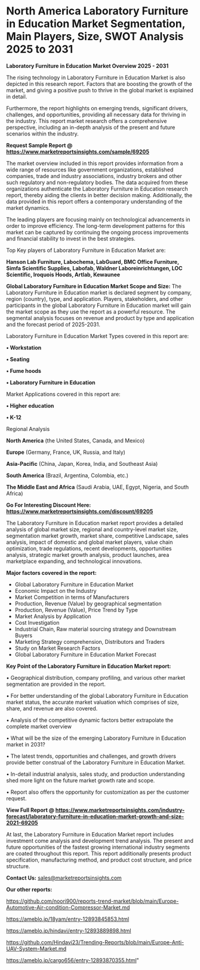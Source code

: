 # North America Laboratory Furniture in Education Market Segmentation, Main Players, Size, SWOT Analysis 2025 to 2031

<Strong> Laboratory Furniture in Education Market Overview 2025 - 2031</strong>

The rising technology in Laboratory Furniture in Education Market is also depicted in this research report. Factors that are boosting the growth of the market, and giving a positive push to thrive in the global market is explained in detail.

Furthermore, the report highlights on emerging trends, significant drivers, challenges, and opportunities, providing all necessary data for thriving in the industry. This report market research offers a comprehensive perspective, including an in-depth analysis of the present and future scenarios within the industry.

<strong>Request Sample Report @ <a href=https://www.marketreportsinsights.com/sample/69205>https://www.marketreportsinsights.com/sample/69205</a></strong>

The market overview included in this report provides information from a wide range of resources like government organizations, established companies, trade and industry associations, industry brokers and other such regulatory and non-regulatory bodies. The data acquired from these organizations authenticate the Laboratory Furniture in Education research report, thereby aiding the clients in better decision making. Additionally, the data provided in this report offers a contemporary understanding of the market dynamics.

The leading players are focusing mainly on technological advancements in order to improve efficiency. The long-term development patterns for this market can be captured by continuing the ongoing process improvements and financial stability to invest in the best strategies.

Top Key players of Laboratory Furniture in Education Market are:

<strong>Hanson Lab Furniture, Labochema, LabGuard, BMC Office Furniture, Simfa Scientific Supplies, Labofab, Waldner Laboreinrichtungen, LOC Scientific, Iroquois Hoods, Artlab, Kewaunee</strong>

<strong><b>Global Laboratory Furniture in Education Market Scope and Size:</b></strong>
The Laboratory Furniture in Education market is declared segment by company, region (country), type, and application. Players, stakeholders, and other participants in the global Laboratory Furniture in Education market will gain the market scope as they use the report as a powerful resource. The segmental analysis focuses on revenue and product by type and application and the forecast period of 2025-2031.

Laboratory Furniture in Education Market Types covered in this report are:

<strong>• Workstation

• Seating

• Fume hoods

• Laboratory Furniture in Education</strong>

Market Applications covered in this report are:

<strong>• Higher education

• K-12</strong> 

Regional Analysis

<strong>North America</strong> (the United States, Canada, and Mexico)

<strong>Europe</strong> (Germany, France, UK, Russia, and Italy)

<strong>Asia-Pacific</strong> (China, Japan, Korea, India, and Southeast Asia)

<strong>South America</strong> (Brazil, Argentina, Colombia, etc.)

<strong>The Middle East and Africa</strong> (Saudi Arabia, UAE, Egypt, Nigeria, and South Africa)

<strong>Go For Interesting Discount Here: <a href=https://www.marketreportsinsights.com/discount/69205>https://www.marketreportsinsights.com/discount/69205</a></strong>

The Laboratory Furniture in Education market report provides a detailed analysis of global market size, regional and country-level market size, segmentation market growth, market share, competitive Landscape, sales analysis, impact of domestic and global market players, value chain optimization, trade regulations, recent developments, opportunities analysis, strategic market growth analysis, product launches, area marketplace expanding, and technological innovations.

<strong><b>Major factors covered in the report:</b></strong>
<ul>
  <li>Global Laboratory Furniture in Education Market </li>
  <li>Economic Impact on the Industry</li>
  <li>Market Competition in terms of Manufacturers</li>
  <li>Production, Revenue (Value) by geographical segmentation</li>
  <li>Production, Revenue (Value), Price Trend by Type</li>
  <li>Market Analysis by Application</li>
  <li>Cost Investigation</li>
  <li>Industrial Chain, Raw material sourcing strategy and Downstream Buyers</li>
  <li>Marketing Strategy comprehension, Distributors and Traders</li>
  <li>Study on Market Research Factors</li>
  <li>Global Laboratory Furniture in Education Market Forecast</li>
</ul>

<strong><b>Key Point of the Laboratory Furniture in Education Market report:</b></strong>

• Geographical distribution, company profiling, and various other market segmentation are provided in the report.

• For better understanding of the global Laboratory Furniture in Education market status, the accurate market valuation which comprises of size, share, and revenue are also covered.

• Analysis of the competitive dynamic factors better extrapolate the complete market overview

• What will be the size of the emerging Laboratory Furniture in Education market in 2031?

• The latest trends, opportunities and challenges, and growth drivers provide better construal of the Laboratory Furniture in Education Market.

• In-detail industrial analysis, sales study, and production understanding shed more light on the future market growth rate and scope.

• Report also offers the opportunity for customization as per the customer request.

<strong><b>View Full Report @ <a href=https://www.marketreportsinsights.com/industry-forecast/laboratory-furniture-in-education-market-growth-and-size-2021-69205>https://www.marketreportsinsights.com/industry-forecast/laboratory-furniture-in-education-market-growth-and-size-2021-69205</a></b></strong>


At last, the Laboratory Furniture in Education Market report includes investment come analysis and development trend analysis. The present and future opportunities of the fastest growing international industry segments are coated throughout this report. This report additionally presents product specification, manufacturing method, and product cost structure, and price structure.

<strong>Contact Us:</strong>
sales@marketreportsinsights.com

<strong>Our other reports:</strong>

<a href=https://github.com/noori900/reports-trend-market/blob/main/Europe-Automotive-Air-condition-Compressor-Market.md>https://github.com/noori900/reports-trend-market/blob/main/Europe-Automotive-Air-condition-Compressor-Market.md</a>

<a href=https://ameblo.jp/18yam/entry-12893845853.html>https://ameblo.jp/18yam/entry-12893845853.html</a>

<a href=https://ameblo.jp/hindavi/entry-12893889898.html>https://ameblo.jp/hindavi/entry-12893889898.html</a>

<a href=https://github.com/Hindavi23/Trending-Reports/blob/main/Europe-Anti-UAV-System-Market.md>https://github.com/Hindavi23/Trending-Reports/blob/main/Europe-Anti-UAV-System-Market.md</a>

<a href=https://ameblo.jp/cargo656/entry-12893870355.html>https://ameblo.jp/cargo656/entry-12893870355.html</a>"
